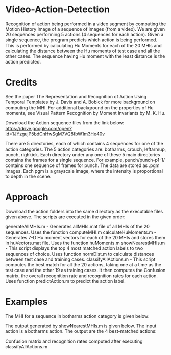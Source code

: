 # Video-Action-Detection
Recognition of action being performed in a video segment by computing the Motion History Image of a sequence of images (from a video). We are given 20 sequences performing 5 actions (4 sequences for each action). Given a single sequence, the program predicts which action is being performed. This is performed by calculating Hu Moments for each of the 20 MHIs and calculating the distance between the Hu moments of test case and all the other cases. The sequence having Hu moment with the least distance is the action predicted.

# Credits
See the paper The Representation and Recognition of Action Using Temporal Templates by J. Davis and
A. Bobick for more background on computing the MHI. For additional background on the
properties of Hu moments, see Visual Pattern Recognition by Moment Invariants by M. K. Hu.

Download the Action sequence files from the link below:
https://drive.google.com/open?id=1JYzgujP5bdChHwSgM7VQ8fbW1m3He40v

There are 5 directories, each of which contains 4 sequences for one of the action categories.
The 5 action categories are: botharms, crouch, leftarmup, punch, righkick. Each directory under any one
of these 5 main directories contains the frames for a single sequence. For example, punch/punch-p1-1/
contains one sequence of frames for punch. The data are stored as .pgm images. Each pgm is a grayscale image, where the intensity is proportional to depth in the scene.

# Approach
Download the action folders into the same directory as the executable files given above.
The scripts are executed in the given order:

generateAllMHIs.m - Generates allMHIs.mat file of all MHIs of the 20 sequences. Uses the function computeMHI.m
calculateHuMoments.m - Generates 7-D Hu moment vectors for each of the 20 MHIs and stores them in huVectors.mat file. Uses the function huMoments.m
showNearestMHIs.m - This script displays the top 4 most matched action labels to two sequences of choice. Uses function normDist.m to calculate distances between test case and training cases.
classifyAllActions.m - This script computes the best match for all the 20 actions, taking one at a time as the test case and the other 19 as training cases. It then computes the Confusion matrix, the overall recognition rate and recognition rates for each action. Uses function predictAction.m to predict the action label.

# Examples
The MHI for a sequence in botharms action category is given below:

The output generated by showNearestMHIs.m is given below. The input action is a botharms action. The output are the 4 best-matched actions:

Confusion matrix and recognition rates computed after executing classifyAllActions.m








